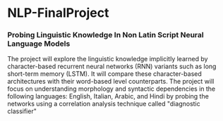 # NLP-FinalProject

### Probing Linguistic Knowledge In Non Latin Script Neural Language Models

The project will explore the linguistic knowledge implicitly learned by character-based recurrent neural networks (RNN) variants such as long short-term memory (LSTM). It will compare these character-based architectures with their word-based level counterparts. The project will focus on understanding morphology and syntactic dependencies in the following languages: English, Italian, Arabic, and Hindi by probing the networks using a correlation analysis technique called "diagnostic classifier"
